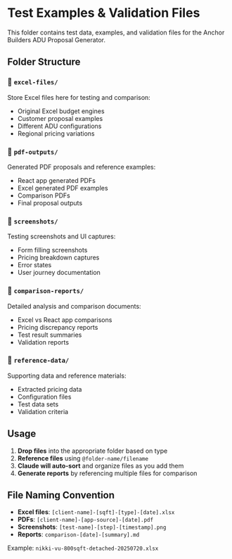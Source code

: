 # Test Examples & Validation Files

This folder contains test data, examples, and validation files for the Anchor Builders ADU Proposal Generator.

## Folder Structure

### 📁 `excel-files/`
Store Excel files here for testing and comparison:
- Original Excel budget engines
- Customer proposal examples
- Different ADU configurations
- Regional pricing variations

### 📁 `pdf-outputs/`
Generated PDF proposals and reference examples:
- React app generated PDFs
- Excel generated PDF examples
- Comparison PDFs
- Final proposal outputs

### 📁 `screenshots/`
Testing screenshots and UI captures:
- Form filling screenshots
- Pricing breakdown captures
- Error states
- User journey documentation

### 📁 `comparison-reports/`
Detailed analysis and comparison documents:
- Excel vs React app comparisons
- Pricing discrepancy reports
- Test result summaries
- Validation reports

### 📁 `reference-data/`
Supporting data and reference materials:
- Extracted pricing data
- Configuration files
- Test data sets
- Validation criteria

## Usage

1. **Drop files** into the appropriate folder based on type
2. **Reference files** using `@folder-name/filename`
3. **Claude will auto-sort** and organize files as you add them
4. **Generate reports** by referencing multiple files for comparison

## File Naming Convention

- **Excel files**: `[client-name]-[sqft]-[type]-[date].xlsx`
- **PDFs**: `[client-name]-[app-source]-[date].pdf`
- **Screenshots**: `[test-name]-[step]-[timestamp].png`
- **Reports**: `comparison-[date]-[summary].md`

Example: `nikki-vu-800sqft-detached-20250720.xlsx`